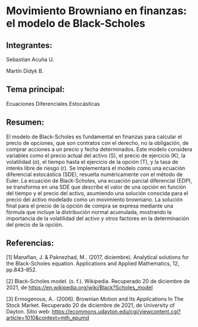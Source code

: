 # Movimiento Browniano en finanzas: el modelo de Black-Scholes

## Integrantes:

Sebastian Acuña U.

Martín Didyk B.

## Tema principal:

Ecuaciones Diferenciales Estocásticas

## Resumen:

El modelo de Black-Scholes es fundamental en finanzas para calcular el precio de opciones, que son contratos con el derecho, no la obligación, de comprar acciones a un precio y fecha determinados. Este modelo considera variables como el precio actual del activo (S), el precio de ejercicio (K), la volatilidad (σ), el tiempo hasta el ejercicio de la opción (T), y la tasa de interés libre de riesgo (r). Se implementará el modelo como una ecuación diferencial estocástica (SDE), resuelta numéricamente con el método de Euler. La ecuación de Black-Scholes, una ecuación parcial diferencial (EDP), se transforma en una SDE que describe el valor de una opción en función del tiempo y el precio del activo, asumiendo una solución conocida para el precio del activo modelado como un movimiento browniano. La solución final para el precio de la opción de compra se expresa mediante una fórmula que incluye la distribución normal acumulada, mostrando la importancia de la volatilidad del activo y otros factores en la determinación del precio de la opción.

## Referencias:

[1] Manafian, J. & Paknezhad, M.. (2017, diciembre). Analytical solutions for the Black-Scholes equation. Applications and Applied Mathematics, 12, pp.843-852.

[2] Black-Scholes model. (s. f.). Wikipedia. Recuperado 20 de diciembre de 2021, de https://en.wikipedia.org/wiki/Black?Scholes_model

[3] Ermogenous, A.. (2006). Brownian Motion and Its Applications In The Stock Market. Recuperado 20 de diciembre de 2021, de University of Dayton. Sitio web: https://ecommons.udayton.edu/cgi/viewcontent.cgi?article=1010&context=mth_epumd
